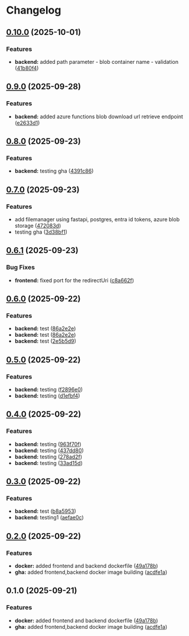 # Changelog

## [0.10.0](https://github.com/kuba-b-labs/basic-filemanager-with-azure-blob/compare/backend-v0.9.0...backend-v0.10.0) (2025-10-01)


### Features

* **backend:** added path parameter - blob container name - validation ([41b80f4](https://github.com/kuba-b-labs/basic-filemanager-with-azure-blob/commit/41b80f402642844f53c02166bf5042ab19987c22))

## [0.9.0](https://github.com/kuba-b-labs/basic-filemanager-with-azure-blob/compare/backend-v0.8.0...backend-v0.9.0) (2025-09-28)


### Features

* **backend:** added azure functions blob download url retrieve endpoint ([e2633d1](https://github.com/kuba-b-labs/basic-filemanager-with-azure-blob/commit/e2633d15c2948f7874f3eddef62239dd9d7259bf))

## [0.8.0](https://github.com/kuba-b-labs/basic-filemanager-with-azure-blob/compare/backend-v0.7.0...backend-v0.8.0) (2025-09-23)


### Features

* **backend:** testing gha ([4391c86](https://github.com/kuba-b-labs/basic-filemanager-with-azure-blob/commit/4391c868dd68c592e5664e94ff06db56cea2df37))

## [0.7.0](https://github.com/kuba-b-labs/basic-filemanager-with-azure-blob/compare/backend-v0.6.1...backend-v0.7.0) (2025-09-23)


### Features

* add filemanager using fastapi, postgres, entra id tokens, azure blob storage ([472083d](https://github.com/kuba-b-labs/basic-filemanager-with-azure-blob/commit/472083d8aa087101e762a8406914b476873988b8))
* testing gha ([3d38bf1](https://github.com/kuba-b-labs/basic-filemanager-with-azure-blob/commit/3d38bf14b78fc78dbdb336a60b695dc8edc93663))

## [0.6.1](https://github.com/kuba-b-labs/blob-upload-site/compare/backend-v0.6.0...backend-v0.6.1) (2025-09-23)


### Bug Fixes

* **frontend:** fixed port for the redirectUri ([c8a662f](https://github.com/kuba-b-labs/blob-upload-site/commit/c8a662fd5ce3bb00e09bad5f382db9181bce1757))

## [0.6.0](https://github.com/kuba-b-labs/blob-upload-site/compare/backend-v0.5.0...backend-v0.6.0) (2025-09-22)


### Features

* **backend:** test ([86a2e2e](https://github.com/kuba-b-labs/blob-upload-site/commit/86a2e2e346e8efb7d247724c0d9edd7fe2cc84bb))
* **backend:** test ([86a2e2e](https://github.com/kuba-b-labs/blob-upload-site/commit/86a2e2e346e8efb7d247724c0d9edd7fe2cc84bb))
* **backend:** test ([2e5b5d9](https://github.com/kuba-b-labs/blob-upload-site/commit/2e5b5d91affc4e194860d24c04c726044f0a4923))

## [0.5.0](https://github.com/kuba-b-labs/blob-upload-site/compare/backend-v0.4.0...backend-v0.5.0) (2025-09-22)


### Features

* **backend:** testing ([f2896e0](https://github.com/kuba-b-labs/blob-upload-site/commit/f2896e01e310f75df2c769619499ca56a48fa412))
* **backend:** testing ([d1efbf4](https://github.com/kuba-b-labs/blob-upload-site/commit/d1efbf4cd887ed173f70835459d0d77ce5aa8e04))

## [0.4.0](https://github.com/kuba-b-labs/blob-upload-site/compare/backend-v0.3.0...backend-v0.4.0) (2025-09-22)


### Features

* **backend:** testing ([963f70f](https://github.com/kuba-b-labs/blob-upload-site/commit/963f70f5e895f442ccfe5838c8c13b1d0824b5d9))
* **backend:** testing ([437dd80](https://github.com/kuba-b-labs/blob-upload-site/commit/437dd80dda5b33175ce41f8529fb0f6a0cdf29e6))
* **backend:** testing ([278ad2f](https://github.com/kuba-b-labs/blob-upload-site/commit/278ad2fc7360413d85cf19a36f9d2992018bc504))
* **backend:** testing ([33ad15d](https://github.com/kuba-b-labs/blob-upload-site/commit/33ad15d73d6cc4af2689f02db776d543ea6d8aa0))

## [0.3.0](https://github.com/kuba-b-labs/blob-upload-site/compare/backend-v0.2.0...backend-v0.3.0) (2025-09-22)


### Features

* **backend:** test ([b8a5953](https://github.com/kuba-b-labs/blob-upload-site/commit/b8a5953fc4a9ad9a623b450814768f6284ea0b9e))
* **backend:** testing1 ([aefae0c](https://github.com/kuba-b-labs/blob-upload-site/commit/aefae0c928c22d434178d1f3a7abea665703d9af))

## [0.2.0](https://github.com/kuba-b-labs/blob-upload-site/compare/backend-v0.1.0...backend-v0.2.0) (2025-09-22)


### Features

* **docker:** added frontend and backend dockerfile ([49a178b](https://github.com/kuba-b-labs/blob-upload-site/commit/49a178bd78b800ad8378045ab4fbc46820cbe09a))
* **gha:** added frontend,backend docker image building ([acdfe1a](https://github.com/kuba-b-labs/blob-upload-site/commit/acdfe1a05dca6a70146ff6f574b71c5ad966249a))

## 0.1.0 (2025-09-21)


### Features

* **docker:** added frontend and backend dockerfile ([49a178b](https://github.com/malydinozaurpl/blob-upload-site/commit/49a178bd78b800ad8378045ab4fbc46820cbe09a))
* **gha:** added frontend,backend docker image building ([acdfe1a](https://github.com/malydinozaurpl/blob-upload-site/commit/acdfe1a05dca6a70146ff6f574b71c5ad966249a))
